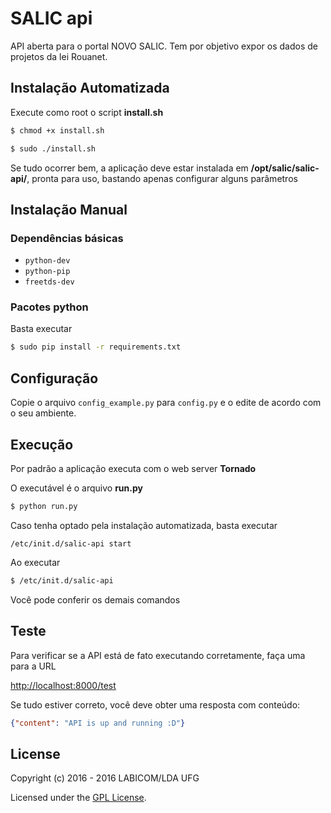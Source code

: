 # SALIC api

API aberta para o portal NOVO SALIC. Tem por objetivo expor os dados de projetos da lei Rouanet.


## Instalação Automatizada

Execute como root o script **install.sh**

```bash
$ chmod +x install.sh
```

```bash
$ sudo ./install.sh
```

Se tudo ocorrer bem, a aplicação deve estar instalada em **/opt/salic/salic-api/**, pronta para uso, bastando apenas configurar alguns parâmetros

## Instalação Manual

### Dependências básicas

-	`python-dev`
-	`python-pip`
-	`freetds-dev`

### Pacotes python

Basta executar 

```bash
$ sudo pip install -r requirements.txt
```

## Configuração

Copie o arquivo `config_example.py` para `config.py` e o edite de acordo com o seu ambiente.

## Execução

Por padrão a aplicação executa com o web server **Tornado**

O executável é o arquivo  **run.py**

```bash
$ python run.py
```

Caso tenha optado pela instalação automatizada, basta executar

`/etc/init.d/salic-api start`


Ao executar

```bash
$ /etc/init.d/salic-api
```

Você pode conferir os demais comandos

## Teste

Para verificar se a API está de fato executando corretamente, faça uma para a URL

[http://localhost:8000/test](http://localhost:8000/test)

Se tudo estiver correto, você deve obter uma resposta com conteúdo:

```json
{"content": "API is up and running :D"}
```

## License

Copyright (c) 2016 - 2016 LABICOM/LDA UFG

Licensed under the [GPL License](http://www.gnu.org/licenses/gpl.html).